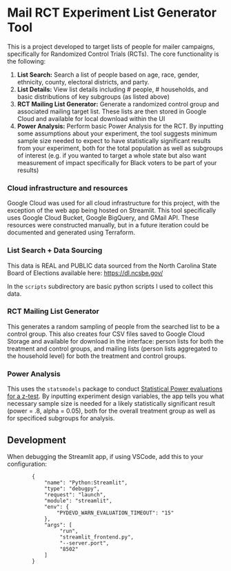 # Mail RCT Experiment List Generator Tool

This is a project developed to target lists of people for mailer campaigns, specifically for Randomized Control Trials (RCTs). The core functionality is the following:
1. **List Search:** Search a list of people based on age, race, gender, ethnicity, county, electoral districts, and party.
2. **List Details:** View list details including # people, # households, and basic distributions of key subgroups (as listed above)
3. **RCT Mailing List Generator:** Generate a randomized control group and associated mailing target list. These lists are then stored in Google Cloud and available for local download within the UI
4. **Power Analysis:** Perform basic Power Analysis for the RCT. By inputting some assumptions about your experiment, the tool suggests minimum sample size needed to expect to have statistically significant results from your experiment, both for the total population as well as subgroups of interest (e.g. if you wanted to target a whole state but also want measurement of impact specifically for Black voters to be part of your results)

### Cloud infrastructure and resources
Google Cloud was used for all cloud infrastructure for this project, with the exception of the web app being hosted on Streamlit. This tool specifically uses Google Cloud Bucket, Google BigQuery, and GMail API. These resources were constructed manually, but in a future iteration could be documented and generated using Terraform.

### List Search + Data Sourcing
This data is REAL and PUBLIC data sourced from the North Carolina State Board of Elections available here: https://dl.ncsbe.gov/

In the `scripts` subdirectory are basic python scripts I used to collect this data.

### RCT Mailing List Generator
This generates a random sampling of people from the searched list to be a control group. This also creates four CSV files saved to Google Cloud Storage and available for download in the interface: person lists for both the treatment and control groups, and mailing lists (person lists aggregated to the household level) for both the treatment and control groups.

### Power Analysis
This uses the `statsmodels` package to conduct [Statistical Power evaluations for a z-test](https://www.statsmodels.org/dev/generated/statsmodels.stats.power.NormalIndPower.html). By inputting experiment design variables, the app tells you what necessary sample size is needed for a likely statistically significant result (power = .8, alpha = 0.05), both for the overall treatment group as well as for specificed subgroups for analysis.


## Development
When debugging the Streamlit app, if using VSCode, add this to your configuration:
```
        {
            "name": "Python:Streamlit",
            "type": "debugpy",
            "request": "launch",
            "module": "streamlit",
            "env": {
                "PYDEVD_WARN_EVALUATION_TIMEOUT": "15"
            },
            "args": [
                 "run",
                 "streamlit_frontend.py",
                 "--server.port",
                 "8502"
            ]
        }
```
